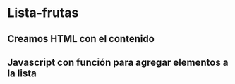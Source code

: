 # Lista-frutas
## Creamos HTML con el contenido
## Javascript con función para agregar elementos a la lista
